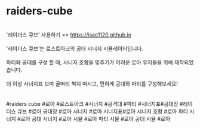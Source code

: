 # raiders-cube
<br>'레이더스 큐브' 사용하기 => https://isac1120.github.io<br>
<br>'레이더스 큐브'는 로스트아크의 공대 시너지 시뮬레이터입니다.<br>
<br>파티와 공대를 구성 할 때, 시너지 조합을 맞추기가 어려운 로아 유저들을 위해 제작되었습니다.<br>
<br>더 이상 시너지표 보며 골머리 썩지 마시고,
편하게 공대와 파티를 구성해보세요!<br>
<br>
<br>#raiders cube #로아 #로스트아크 #시너지 #공격대 #파티 #시너지표#공대장 #레이더스 큐브 #로아 공대장 #로아 시너지 #로아 시너지표#로아 시너지 조합 #로아 파티 시너지 #로아 공대 시너지  #로아 시뮬 #로아 파티 시뮬 #로아 공대 시뮬 #로아 
